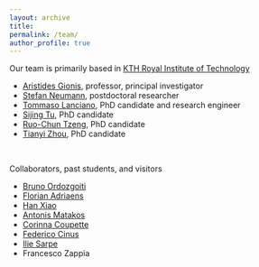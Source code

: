 ```yaml
---
layout: archive
title: 
permalink: /team/
author_profile: true
---
```


Our team is primarily based in [KTH Royal Institute of Technology](https://www.kth.se/en)

- [Aristides Gionis](https://www.kth.se/profile/argioni), professor, principal investigator
- [Stefan Neumann](https://www.kth.se/profile/neum?l=en), postdoctoral researcher
- [Tommaso Lanciano](https://phd.uniroma1.it/web/LANCIANO-TOMMASO_nP1661409_EN.aspx), PhD candidate and research engineer
- [Sijing Tu](https://www.kth.se/profile/sijing), PhD candidate
- [Ruo-Chun Tzeng](https://www.kth.se/profile/rctzeng), PhD candidate
- [Tianyi Zhou](https://www.kth.se/profile/tzho), PhD candidate
<br/>

Collaborators, past students, and visitors

- [Bruno Ordozgoiti](https://justbruno.github.io/)
- [Florian Adriaens](https://researchportal.helsinki.fi/en/persons/florian-adriaens)
- [Han Xiao](http://xiaohan2012.github.io/)
- [Antonis Matakos](https://www.linkedin.com/in/antonis-matakos/)
- [Corinna Coupette](https://people.mpi-inf.mpg.de/~coupette/)
- [Federico Cinus](https://phd.uniroma1.it/web/FEDERICO-CINUS_nP1944916_EN.aspx)
- [Ilie Sarpe](https://iliesarpe.github.io/)
- Francesco Zappia